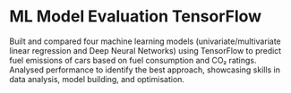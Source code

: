 # ML Model Evaluation TensorFlow
 Built and compared four machine learning models (univariate/multivariate linear regression and Deep Neural Networks) using TensorFlow to predict fuel emissions of cars based on fuel consumption and CO₂ ratings. Analysed performance to identify the best approach, showcasing skills in data analysis, model building, and optimisation.
